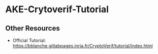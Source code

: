 # AKE-Crytoverif-Tutorial

## Other Resources

* Official Tutorial: https://bblanche.gitlabpages.inria.fr/CryptoVerif/tutorial/index.html
